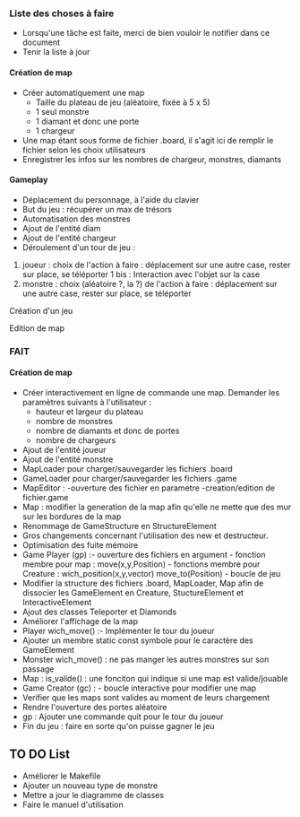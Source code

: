 ### Liste des choses à faire
- Lorsqu'une tâche est faite, merci de bien vouloir le notifier dans ce document
- Tenir la liste à jour

#### Création de map
- Créer automatiquement une map
    - Taille du plateau de jeu (aléatoire, fixée à 5 x 5)
    - 1 seul monstre
    - 1 diamant et donc une porte
    - 1 chargeur
- Une map étant sous forme de fichier .board, il s'agit ici de remplir le fichier selon les choix utilisateurs
- Enregistrer les infos sur les nombres de chargeur, monstres, diamants

#### Gameplay
- Déplacement du personnage, à l'aide du clavier
- But du jeu : récupérer un max de trésors
- Automatisation des monstres
- Ajout de l'entité diam
- Ajout de l'entité chargeur
- Déroulement d'un tour de jeu : 
1. joueur : choix de l'action à faire : déplacement sur une autre case, rester sur place, se téléporter
1 bis : Interaction avec l'objet sur la case
2. monstre : choix (aléatoire ?, ia ?) de l'action à faire : déplacement sur une autre case, rester sur place, se téléporter


Création d'un jeu

Edition de map

### FAIT
#### Création de map
- Créer interactivement en ligne de commande une map. Demander les paramètres suivants à l'utilisateur : 
    - hauteur et largeur du plateau
    - nombre de monstres
    - nombre de diamants et donc de portes
    - nombre de chargeurs
- Ajout de l'entité joueur
- Ajout de l'entité monstre
- MapLoader pour charger/sauvegarder les fichiers .board
- GameLoader pour charger/sauvegarder les fichiers .game
- MapEditor :   -ouverture des fichier en parametre
                -creation/edition de fichier.game
- Map : modifier la generation de la map afin qu'elle ne mette que des mur sur les bordures de la map
- Renommage de GameStructure en StructureElement
- Gros changements concernant l'utilisation des new et destructeur.
- Optimisation des fuite mémoire
- Game Player (gp) :- ouverture des fichiers en argument
                    - fonction membre pour map : move(x,y,Position)
                    - fonctions membre pour Creature : wich_position(x,y,vector<Position>)
                                                        move_to(Position)
                    - boucle de jeu
- Modifier la structure des fichiers .board, MapLoader, Map afin de dissocier les GameElement en Creature, StuctureElement et InteractiveElement
- Ajout des classes Teleporter et Diamonds 
- Améliorer l'affichage de la map
- Player wich_move() :- Implémenter le tour du joueur
- Ajouter un membre static const symbole pour le caractère des GameElement
- Monster wich_move() : ne pas manger les autres monstres sur son passage
- Map : is_valide() : une fonciton qui indique si une map est valide/jouable
- Game Creator (gc) : - boucle interactive pour modifier une map
- Verifier que les maps sont valides au moment de leurs chargement
- Rendre l'ouverture des portes aléatoire
- gp : Ajouter une commande quit pour le tour du joueur
- Fin du jeu : faire en sorte qu'on puisse gagner le jeu


## TO DO List
- Améliorer le Makefile
- Ajouter un nouveau type de monstre
- Mettre a jour le diagramme de classes
- Faire le manuel d'utilisation
